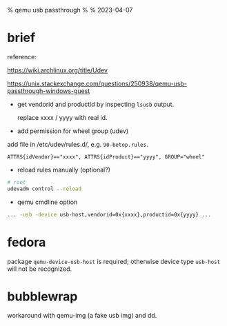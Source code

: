 % qemu usb passthrough
%
% 2023-04-07

# brief

reference:

<https://wiki.archlinux.org/title/Udev>

<https://unix.stackexchange.com/questions/250938/qemu-usb-passthrough-windows-guest>

- get vendorid and productid by inspecting `lsusb` output.

    replace xxxx / yyyy with real id.

- add permission for wheel group (udev)

add file in /etc/udev/rules.d/, e.g. `90-betop.rules`.

```
ATTRS{idVendor}=="xxxx", ATTRS{idProduct}=="yyyy", GROUP="wheel"
```

- reload rules manually (optional?)

```sh
# root
udevadm control --reload
```

- qemu cmdline option

```sh
... -usb -device usb-host,vendorid=0x{xxxx},productid=0x{yyyy} ...
```

# fedora

package `qemu-device-usb-host` is required; otherwise device type `usb-host`
will not be recognized.

# bubblewrap

<!--
If qemu is wrapped with bubblewrap (`--dev /dev`)...
-->

workaround with qemu-img (a fake usb img) and dd.
